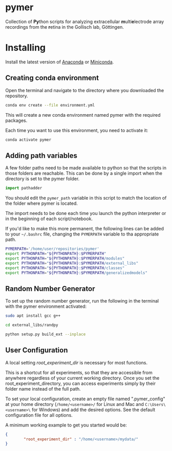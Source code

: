 # pymer
Collection of **Py**thon scripts for analyzing extracellular **m**ulti**e**lectrode
array recordings from the **r**etina in the Gollisch lab, Göttingen.

# Installing

Install the latest version of [Anaconda](https://www.anaconda.com/products/individual#Downloads) or [Miniconda](https://docs.conda.io/en/latest/miniconda.html).

## Creating conda environment

Open the terminal and navigate to the directory where you downloaded the repository.
```bash
conda env create --file environment.yml
```

This will create a new conda environment named pymer with the required packages.

Each time you want to use this environment, you need to activate it:
```bash
conda activate pymer
```

## Adding path variables

A few folder paths need to be made available to python so that the scripts in those
folders are reachable. This can be done by a single import when the directory is set
to the pymer folder.

```python
import pathadder
```

You should edit the `pymer_path` variable in this script to match the location of the
folder where pymer is located.


The import needs to be done each time you launch the python interpreter or in the beginning of each script/notebook.

If you'd like to make this more permanent, the following lines can be added to your `~/.bashrc` file, changing the
`PYMERPATH` variable to tha appropriate path.

```bash
PYMERPATH='/home/user/repositories/pymer'
export PYTHONPATH="${PYTHONPATH}:$PYMERPATH"
export PYTHONPATH="${PYTHONPATH}:$PYMERPATH/modules"
export PYTHONPATH="${PYTHONPATH}:$PYMERPATH/external_libs"
export PYTHONPATH="${PYTHONPATH}:$PYMERPATH/classes"
export PYTHONPATH="${PYTHONPATH}:$PYMERPATH/generalizedmodels"
```

## Random Number Generator
To set up the random number generator, run the following in the terminal with the pymer environment activated:

```bash
sudo apt install gcc g++

cd external_libs/randpy

python setup.py build_ext --inplace
```


## User Configuration

A local setting *root_experiment_dir* is necessary for most functions.

This is a shortcut for all experiments, so that they are accessible from anywhere regardless of
your current working directory. Once you set the root_experiment_directory, you can access experiments
simply by their folder name instead of the full path.

To set your local configuration, create an empty file named ".pymer_config" at
your home directory (`/home/<username>/` for Linux and Mac and
`C:\Users\<username>\` for Windows)
and add the desired options. See the default configuration file for all options.

A minimum working example to get you started would be:
```json
{
        "root_experiment_dir" : "/home/<username>/mydata/"
}
```
